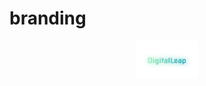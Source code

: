 # branding

<div align="center">
    <img src="DigitalLeap.svg" width="100" height="60" alt="digitalleap-logo">
</div>
